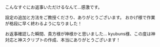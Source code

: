 こんなすぐにお返事いただけるなんて…感激です。

設定の追加と方法をご教授くださり、ありがとうございます。
おかげ様で作業が格段に早く終わるようになりました！

お返事確認した瞬間、貴方様が神様かと思いました…
kyubuns様、この度は神対応と神スクリプトの作成、本当にありがとうございます！
